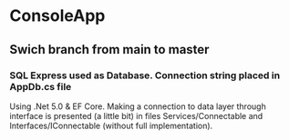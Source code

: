 # ConsoleApp
## Swich branch from main to master ##
### SQL Express used as Database. Connection string placed in AppDb.cs file ###
Using .Net 5.0 & EF Core.
Making a connection to data layer through interface is presented (a little bit) in files Services/Connectable and Interfaces/IConnectable (without full implementation). 
